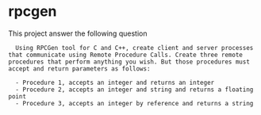# rpcgen
This project answer the following question

      Using RPCGen tool for C and C++, create client and server processes that communicate using Remote Procedure Calls. Create three remote procedures that perform anything you wish. But those procedures must accept and return parameters as follows:

      - Procedure 1, accepts an integer and returns an integer
      - Procedure 2, accepts an integer and string and returns a floating point
      - Procedure 3, accepts an integer by reference and returns a string

